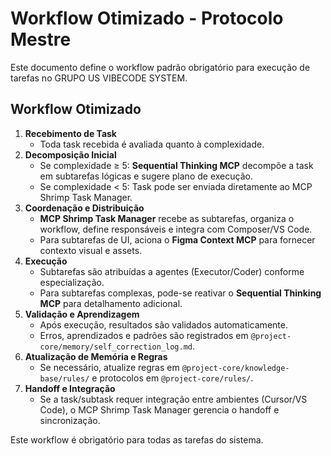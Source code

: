# Workflow Otimizado - Protocolo Mestre

Este documento define o workflow padrão obrigatório para execução de tarefas no GRUPO US VIBECODE SYSTEM.

## Workflow Otimizado

1. **Recebimento de Task**
   - Toda task recebida é avaliada quanto à complexidade.
2. **Decomposição Inicial**
   - Se complexidade ≥ 5:
     **Sequential Thinking MCP** decompõe a task em subtarefas lógicas e sugere plano de execução.
   - Se complexidade < 5:
     Task pode ser enviada diretamente ao MCP Shrimp Task Manager.
3. **Coordenação e Distribuição**
   - **MCP Shrimp Task Manager** recebe as subtarefas, organiza o workflow, define responsáveis e integra com Composer/VS Code.
   - Para subtarefas de UI, aciona o **Figma Context MCP** para fornecer contexto visual e assets.
4. **Execução**
   - Subtarefas são atribuídas a agentes (Executor/Coder) conforme especialização.
   - Para subtarefas complexas, pode-se reativar o **Sequential Thinking MCP** para detalhamento adicional.
5. **Validação e Aprendizagem**
   - Após execução, resultados são validados automaticamente.
   - Erros, aprendizados e padrões são registrados em `@project-core/memory/self_correction_log.md`.
6. **Atualização de Memória e Regras**
   - Se necessário, atualize regras em `@project-core/knowledge-base/rules/` e protocolos em `@project-core/rules/`.
7. **Handoff e Integração**
   - Se a task/subtask requer integração entre ambientes (Cursor/VS Code), o MCP Shrimp Task Manager gerencia o handoff e sincronização.

Este workflow é obrigatório para todas as tarefas do sistema.
